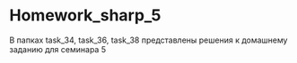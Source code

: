 # Homework_sharp_5
В папках task_34, task_36, task_38 представлены решения к домашнему заданию для семинара 5 

